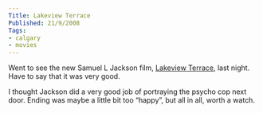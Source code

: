 ```yaml
---
Title: Lakeview Terrace
Published: 21/9/2008
Tags:
- calgary
- movies
---
```


Went to see the new Samuel L Jackson film, [Lakeview Terrace](http://www.imdb.com/title/tt0947802/), last night. Have to say that it was very good.

I thought Jackson did a very good job of portraying the psycho cop next door. Ending was maybe a little bit too “happy”, but all in all, worth a watch.
